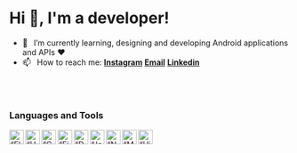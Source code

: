 <h1 align="left"> Hi 👋, I'm a developer!</h3>

- 🌱 &ensp;I’m currently learning, designing and developing Android applications and APIs ❤️
- 📫 &ensp;How to reach me: [**Instagram**][instagram] [**Email**][email] [**Linkedin**][linkedin]
<br />
<br />


### Languages and Tools

<img align="left" alt=“Flutter” width="26px" src="https://www.vectorlogo.zone/logos/flutterio/flutterio-icon.svg" />
<img align="left" alt=“HTML” width="26px" src="https://www.vectorlogo.zone/logos/w3_html5/w3_html5-icon.svg" />
<img align="left" alt=“CSS” width="26px" src="https://www.vectorlogo.zone/logos/w3_css/w3_css-icon.svg" />
<img align="left" alt=“Firebase” width="26px" src="https://www.vectorlogo.zone/logos/firebase/firebase-icon.svg" />
<img align="left" alt=“Dart” width="26px" src="https://www.vectorlogo.zone/logos/dartlang/dartlang-icon.svg" />
<img align="left" alt=“JavaScript” width="26px" src="https://www.vectorlogo.zone/logos/javascript/javascript-icon.svg" />
<img align="left" alt=“Node JS” width="26px" src="https://www.vectorlogo.zone/logos/nodejs/nodejs-icon.svg" />
<img align="left" alt=“MongoDB” width="26px" src="https://www.vectorlogo.zone/logos/mongodb/mongodb-icon.svg" />
<img align="left" alt=“Hive” width="26px" src="https://www.vectorlogo.zone/logos/hive/hive-icon.svg" />
<br />
<br />




[linkedin]: https://www.linkedin.com/in/anugrah-k-22b763202/
[github]: https://github.com/anugrahkora
[instagram]: https://www.instagram.com/front.enddev
[email]: mailto:anugrahkorembeth.ak@gmail.com
